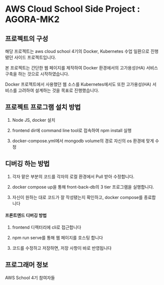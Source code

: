 # AWS Cloud School Side Project : AGORA-MK2

## 프로젝트의 구성

해당 프로젝트는 aws cloud school 4기의 Docker, Kubernetes 수업 일환으로 진행됐던 사이드 프로젝트입니다.

본 프로젝트는 간단한 웹 페이지를 제작하여 Docker 환경에서의 고가용성(HA) 서비스 구축을 하는 것으로 시작하였습니다.

Docker 프로젝트에서 사용했던 웹 소스를 Kubernetes에서도 또한 고가용성(HA) 서비스를 고려하여 설계하는 것을 목표로 진행했습니다.

## 프로젝트 프로그램 설치 방법

1. Node JS, docker 설치

2. frontend dir에 command line tool로 접속하여 npm install 실행

3. docker-compose.yml에서 mongodb volume의 경로 자신의 os 환경에 맞게 수정

## 디버깅 하는 방법

1. 각자 맡은 부분의 코드를 각자의 로컬 환경에서 Pull 받아 수정합니다.

2. docker compose up을 통해 front-back-db의 3 tier 프로그램을 실행합니다.

3. 자신이 원하는 대로 코드가 잘 작성됐는지 확인하고, docker compose를 종료합니다

#### 프론트엔드 디버깅 방법

1. frontend 디렉터리에 cli로 접근합니다

2. npm run serve를 통해 웹 페이지를 호스팅 합니다

3. 코드를 수정하고 저장하면, 저장 사항이 바로 반영됩니다

## 프로그래머 정보

AWS School 4기 참여자들
